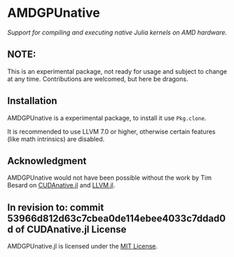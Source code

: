 # AMDGPUnative

*Support for compiling and executing native Julia kernels on AMD hardware.*

NOTE:
-----

This is an experimental package, not ready for usage and subject to change at any time. Contributions are welcomed, but here be dragons.

Installation
------------

AMDGPUnative is a experimental package, to install it use `Pkg.clone`.

It is recommended to use LLVM 7.0 or higher, otherwise certain features (like
math intrinsics) are disabled.

Acknowledgment
--------------

AMDGPUnative would not have been possible without the work by Tim Besard on [CUDAnative.jl](https://github.com/JuliaGPU/CUDAnative.jl)
and [LLVM.jl](https://github.com/maleadt/LLVM.jl). 

In revision to: commit 53966d812d63c7cbea0de114ebee4033c7ddad0d of CUDAnative.jl 
License
-------

AMDGPUnative.jl is licensed under the [MIT License](LICENSE.md).

